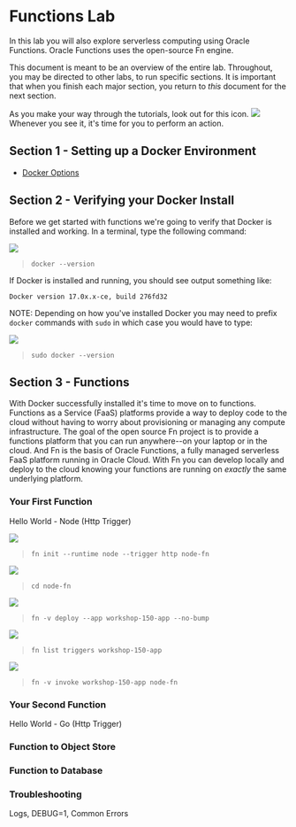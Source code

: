 # Functions Lab

In this lab you will also explore serverless computing using Oracle Functions. 
Oracle Functions uses the open-source Fn engine.

This document is meant to be an overview of the entire lab.  Throughout, you may
be directed to other labs, to run specific sections.  It is important that when
you finish each major section, you return to *this* document for the next
section.

As you make your way through the tutorials, look out for this icon.
![](images/userinput.png) Whenever you see it, it's time for you to
perform an action.

## Section 1 - Setting up a Docker Environment

* [Docker Options](vm.md)

## Section 2 - Verifying your Docker Install

Before we get started with functions we're going to verify that Docker is
installed and working. In a terminal, type the following command:

![](images/userinput.png)
>```
> docker --version
>```

If Docker is installed and running, you should see output something like:

```
Docker version 17.0x.x-ce, build 276fd32
```

NOTE: Depending on how you've installed Docker you may need to prefix `docker`
commands with `sudo` in which case you would have to type:

![](images/userinput.png)
>```
> sudo docker --version
>```

## Section 3 - Functions

With Docker successfully installed it's time to move on to functions.
Functions as a Service (FaaS) platforms provide a way to deploy code to
the cloud without having to worry about provisioning or managing any compute
infrastructure. The goal of the open source Fn project is to provide a functions
platform that you can run anywhere--on your laptop or in the cloud. And Fn is
the basis of Oracle Functions, a fully managed serverless FaaS platform running 
in Oracle Cloud. With Fn you can develop locally and deploy to the cloud 
knowing your functions are running on *exactly* the same underlying platform.

### Your First Function

Hello World - Node (Http Trigger)

![](images/userinput.png)
>```
> fn init --runtime node --trigger http node-fn
>```

![](images/userinput.png)
>```
> cd node-fn
>```

![](images/userinput.png)
>```
> fn -v deploy --app workshop-150-app --no-bump
>```

![](images/userinput.png)
>```
> fn list triggers workshop-150-app
>```

![](images/userinput.png)
>```
> fn -v invoke workshop-150-app node-fn
>```


### Your Second Function

Hello World - Go (Http Trigger)



### Function to Object Store



### Function to Database



### Troubleshooting

Logs, DEBUG=1, Common Errors

